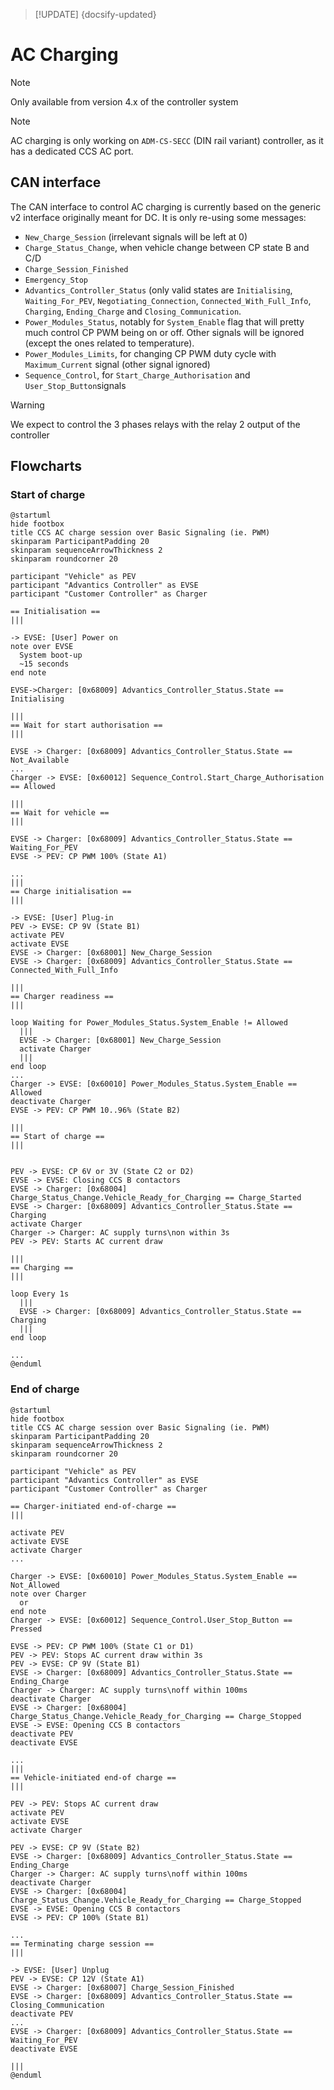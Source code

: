 > [!UPDATE] {docsify-updated}
# AC Charging

> [!NOTE]
> Only available from version 4.x of the controller system

> [!NOTE]
> AC charging is only working on `ADM-CS-SECC` (DIN rail variant) controller, as it has a dedicated CCS AC port.

## CAN interface

The CAN interface to control AC charging is currently based on the generic v2 interface originally meant for DC. It is only re-using some messages:

- `New_Charge_Session` (irrelevant signals will be left at 0)
- `Charge_Status_Change`, when vehicle change between CP state B and C/D
- `Charge_Session_Finished`
- `Emergency_Stop`
- `Advantics_Controller_Status` (only valid states are `Initialising`, `Waiting_For_PEV`, `Negotiating_Connection`, `Connected_With_Full_Info`, `Charging`, `Ending_Charge` and `Closing_Communication`.
- `Power_Modules_Status`, notably for `System_Enable` flag that will pretty much control CP PWM being on or off. Other signals will be ignored (except the ones related to temperature).
- `Power_Modules_Limits`, for changing CP PWM duty cycle with `Maximum_Current` signal (other signal ignored)
- `Sequence_Control`, for `Start_Charge_Authorisation` and `User_Stop_Button`signals

> [!WARNING]
> We expect to control the 3 phases relays with the relay 2 output of the controller

## Flowcharts

### Start of charge

```plantuml
@startuml
hide footbox
title CCS AC charge session over Basic Signaling (ie. PWM)
skinparam ParticipantPadding 20
skinparam sequenceArrowThickness 2
skinparam roundcorner 20

participant "Vehicle" as PEV
participant "Advantics Controller" as EVSE
participant "Customer Controller" as Charger

== Initialisation ==
|||

-> EVSE: [User] Power on
note over EVSE
  System boot-up
  ~15 seconds
end note

EVSE->Charger: [0x68009] Advantics_Controller_Status.State == Initialising

|||
== Wait for start authorisation ==
|||

EVSE -> Charger: [0x68009] Advantics_Controller_Status.State == Not_Available
...
Charger -> EVSE: [0x60012] Sequence_Control.Start_Charge_Authorisation == Allowed

|||
== Wait for vehicle ==
|||

EVSE -> Charger: [0x68009] Advantics_Controller_Status.State == Waiting_For_PEV
EVSE -> PEV: CP PWM 100% (State A1)

...
|||
== Charge initialisation ==
|||

-> EVSE: [User] Plug-in
PEV -> EVSE: CP 9V (State B1)
activate PEV
activate EVSE
EVSE -> Charger: [0x68001] New_Charge_Session
EVSE -> Charger: [0x68009] Advantics_Controller_Status.State == Connected_With_Full_Info

|||
== Charger readiness ==
|||

loop Waiting for Power_Modules_Status.System_Enable != Allowed
  |||
  EVSE -> Charger: [0x68001] New_Charge_Session
  activate Charger
  |||
end loop
...
Charger -> EVSE: [0x60010] Power_Modules_Status.System_Enable == Allowed
deactivate Charger
EVSE -> PEV: CP PWM 10..96% (State B2)

|||
== Start of charge ==
|||


PEV -> EVSE: CP 6V or 3V (State C2 or D2)
EVSE -> EVSE: Closing CCS B contactors
EVSE -> Charger: [0x68004] Charge_Status_Change.Vehicle_Ready_for_Charging == Charge_Started
EVSE -> Charger: [0x68009] Advantics_Controller_Status.State == Charging
activate Charger
Charger -> Charger: AC supply turns\non within 3s
PEV -> PEV: Starts AC current draw

|||
== Charging ==
|||

loop Every 1s
  |||
  EVSE -> Charger: [0x68009] Advantics_Controller_Status.State == Charging
  |||
end loop

...
@enduml
```

### End of charge

```plantuml
@startuml
hide footbox
title CCS AC charge session over Basic Signaling (ie. PWM)
skinparam ParticipantPadding 20
skinparam sequenceArrowThickness 2
skinparam roundcorner 20

participant "Vehicle" as PEV
participant "Advantics Controller" as EVSE
participant "Customer Controller" as Charger

== Charger-initiated end-of-charge ==
|||

activate PEV
activate EVSE
activate Charger
...

Charger -> EVSE: [0x60010] Power_Modules_Status.System_Enable == Not_Allowed
note over Charger
  or
end note
Charger -> EVSE: [0x60012] Sequence_Control.User_Stop_Button == Pressed

EVSE -> PEV: CP PWM 100% (State C1 or D1)
PEV -> PEV: Stops AC current draw within 3s
PEV -> EVSE: CP 9V (State B1)
EVSE -> Charger: [0x68009] Advantics_Controller_Status.State == Ending_Charge
Charger -> Charger: AC supply turns\noff within 100ms
deactivate Charger
EVSE -> Charger: [0x68004] Charge_Status_Change.Vehicle_Ready_for_Charging == Charge_Stopped
EVSE -> EVSE: Opening CCS B contactors
deactivate PEV
deactivate EVSE

...
|||
== Vehicle-initiated end-of charge ==
|||

PEV -> PEV: Stops AC current draw
activate PEV
activate EVSE
activate Charger

PEV -> EVSE: CP 9V (State B2)
EVSE -> Charger: [0x68009] Advantics_Controller_Status.State == Ending_Charge
Charger -> Charger: AC supply turns\noff within 100ms
deactivate Charger
EVSE -> Charger: [0x68004] Charge_Status_Change.Vehicle_Ready_for_Charging == Charge_Stopped
EVSE -> EVSE: Opening CCS B contactors
EVSE -> PEV: CP 100% (State B1)

...
== Terminating charge session ==
|||

-> EVSE: [User] Unplug
PEV -> EVSE: CP 12V (State A1)
EVSE -> Charger: [0x68007] Charge_Session_Finished
EVSE -> Charger: [0x68009] Advantics_Controller_Status.State == Closing_Communication
deactivate PEV
...
EVSE -> Charger: [0x68009] Advantics_Controller_Status.State == Waiting_For_PEV
deactivate EVSE

|||
@enduml
```
